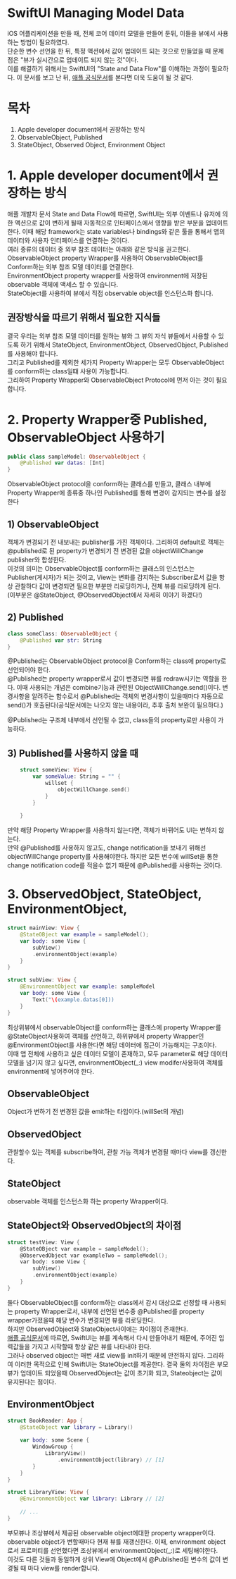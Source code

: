 # SwiftUI Managing Model Data
iOS 어플리케이션을 만들 때, 전체 코어 데이터 모델을 만들어 둔뒤, 이들을 뷰에서 사용하는 방법이 필요하였다.    
단순한 변수 선언을 한 뒤, 특정 액션에서 값이 업데이트 되는 것으로 만들었을 때 문제점은 "뷰가 실시간으로 업데이트 되지 않는 것"이다.    
이를 해결하기 위해서는 SwiftUI의 "State and Data Flow"를 이해하는 과정이 필요하다.
이 문서를 보고 난 뒤, [애플 공식문서](https://developer.apple.com/documentation/swiftui/managing-model-data-in-your-app)를 본다면 더욱 도움이 될 것 같다. 
# 목차
1. Apple developer document에서 권장하는 방식
2. ObservableObject, Published
3. StateObject, Observed Object, Environment Object


# 1. Apple developer document에서 권장하는 방식
애플 개발자 문서 State and Data Flow에 따르면, SwiftUI는 외부 이벤트나 유저에 의한 액션으로 값이 변하게 될때 자동적으로 인터페이스에서 영향을 받은 부분을 업데이트한다. 이때 해당 framework는 state variables나 bindings와 같은 툴을 통해서 앱의 데이터와 사용자 인터페이스를 연결하는 것이다.        
여러 종류의 데이터 중 외부 참조 데이터는 아래와 같은 방식을 권고한다.   
ObservableObject property Wrapper를 사용하여 ObservableObject를 Conform하는 외부 참조 모델 데이터를 연결한다.   
EnvironmentObject property wrapper를 사용하여 environment에 저장된 observable 객체에 액세스 할 수 있습니다.    
StateObject를 사용하여 뷰에서 직접 observable object를 인스턴스화 합니다.

## 권장방식을 따르기 위해서 필요한 지식들
결국 우리는 외부 참조 모델 데이터를 원하는 뷰와 그 뷰의 자식 뷰들에서 사용할 수 있도록 하기 위해서 StateObject, EnvironmentObject, ObservedObject, Published를 사용해야 합니다.    
그리고 Published를 제외한 세가지 Property Wrapper는 모두 ObservableObject를 conform하는 class일떄 사용이 가능합니다.     
그리하여 Property Wrapper와 ObservableObject Protocol에 먼저 아는 것이 필요합니다. 


# 2. Property Wrapper중 Published, ObservableObject 사용하기
```swift
public class sampleModel: ObservableObject {
    @Published var datas: [Int]
}
```
ObservableObject protocol을 conform하는 클래스를 만들고, 클래스 내부에 Property Wrapper에 종류중 하나인 Published를 통해 변경이 감지되는 변수를 설정한다
## 1) ObservableObject 
객체가 변경되기 전 내보내는 publisher를 가진 객체이다. 그리하여 default로 객체는 @published로 된 property가 변경되기 전 변경된 값을 objectWillChange publisher와 합성한다.    
이것의 의미는 ObservableObject를 conform하는 클래스의 인스턴스는 Publisher(게시자)가 되는 것이고, View는 변화를 감지하는 Subscriber로서 값을 항상 관찰하다 값이 변경되면 필요한 부분만 리로딩하거나, 전체 뷰를 리로딩하게 된다. (이부분은 @StateObject, @ObservedObject에서 자세히 이야기 하겠다!)

## 2) Published
```swift
class someClass: ObservableObject {
    @Published var str: String
}
```
@Published는 ObservableObject protocol을 Conform하는 class에 property로 선언되어야 한다.     
@Published는 property wrapper로서 값이 변경되면 뷰를 redraw시키는 역할을 한다. 이때 사용되는 개념은 combine기능과 관련된 ObjectWillChange.send()이다. 변경사항을 알려주는 함수로서 @Published는 객체의 변경사항이 있을때마다 자동으로 send()가 호출된다(공식문서에는 나오지 않는 내용이라, 추후 출처 보완이 필요하다.)  
      
@Published는 구조체 내부에서 선언될 수 없고, class들의 property로만 사용이 가능하다.

## 3) Published를 사용하지 않을 때 
```swift
    struct someView: View {
        var someValue: String = "" {
            willset {
                objectWillChange.send()
            }
        }
        
    }
```
만약 해당 Property Wrapper를 사용하지 않는다면, 객체가 바뀌어도 UI는 변하지 않는다.    
만약 @Published를 사용하지 않고도, change notification을 보내기 위해선 objectWillChange property를 사용해야한다. 하지만 모든 변수에 willSet을 통한 change notification code를 적을수 없기 때문에 @Published를 사용하는 것이다. 

# 3. ObservedObject, StateObject, EnvironmentObject, 
```swift
struct mainView: View {
    @StateOBject var example = sampleModel();
    var body: some View {
        subView()
        .environmentObject(example)
    }
}
```

```swift
struct subView: View {
    @EnvironmentObject var example: sampleModel
    var body: some View {
        Text("\(example.datas[0]))
    }
}
```
최상위뷰에서 observableObject를 conform하는 클래스에 property Wrapper를 @StateObject사용하여 객체를 선언하고, 하위뷰에서 property Wrapper인 @EnvironmentObject를 사용한다면 해당 데이터에 접근이 가능해지는 구조이다.      
이때 앱 전체에 사용하고 싶은 데이터 모델이 존재하고, 모두 parameter로 해당 데이터 모델을 넘기지 않고 싶다면, environmentObject(_:) view modifer사용하여 객체를 environment에 넣어주어야 한다. 
 
## ObservableObject
Object가 변하기 전 변경된 값을 emit하는 타입이다.(willSet의 개념)

## ObservedObject
관찰할수 있는 객체를 subscribe하여, 관찰 가능 객체가 변경될 때마다 view를 갱신한다.

## StateObject
observable 객체를 인스턴스화 하는 property Wrapper이다.

## StateObject와 ObservedObject의 차이점
```c
struct testView: View {
    @StateOBject var example = sampleModel();
    @ObservedObject var exampleTwo = sampleModel();
    var body: some View {
        subView()
        .environmentObject(example)
    }
}
```
둘다 ObservableObject를 conform하는 class에서 감시 대상으로 선정할 때 사용되는 property Wrapper로서, 내부에 선언된 변수중 @Published를 property wrapper가졌을때 해당 변수가 변경되면 뷰를 리로딩한다.    
하지만 ObservedObject와 StateObject사이에는 차이점이 존재한다.   
[애플 공식문서](https://developer.apple.com/documentation/swiftui/managing-model-data-in-your-app)에 따르면, SwiftUI는 뷰를 계속해서 다시 만들어내기 때문에, 주어진 입력값들을 가지고 시작할때 항상 같은 뷰를 나타내야 한다.    
그러나 observed object는 매번 새로 view를 init하기 때문에 안전하지 않다. 그리하여 이러한 목적으로 인해 SwiftUI는 StateObject를 제공한다.
결국 둘의 차이점은 부모뷰가 업데이트 되었을때 ObservedObject는 값이 초기화 되고, Stateobject는 값이 유지된다는 점이다. 

## EnvironmentObject
```swift
struct BookReader: App {
    @StateObject var library = Library()
    
    var body: some Scene {
        WindowGroup {
            LibraryView()
                .environmentObject(library) // [1]
        }
    }
}

struct LibraryView: View {
    @EnvironmentObject var library: Library // [2]
    
    // ...
}
```
부모뷰나 조상뷰에서 제공된 observable object에대한 property wrapper이다. 
observable object가 변할때마다 현재 뷰를 재갱신한다. 이때, environment object로서 프로퍼티를 선언했다면 조상뷰에서 environmentObject(_:)로 세팅해야한다.     
이것도 다른 것들과 동일하게 상위 View에 Object에서 @Published된 변수의 값이 변경될 때 마다 view를 render합니다. 



